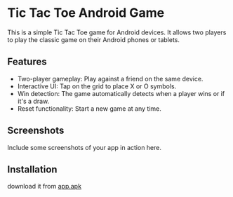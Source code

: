 # Tic Tac Toe Android Game

This is a simple Tic Tac Toe game for Android devices. It allows two players to play the classic game on their Android phones or tablets.

## Features

- Two-player gameplay: Play against a friend on the same device.
- Interactive UI: Tap on the grid to place X or O symbols.
- Win detection: The game automatically detects when a player wins or if it's a draw.
- Reset functionality: Start a new game at any time.

## Screenshots

Include some screenshots of your app in action here.

## Installation

download it from [app.apk](blob:https://github.com/61078979-8174-4690-8b86-c7a255f60b8b)